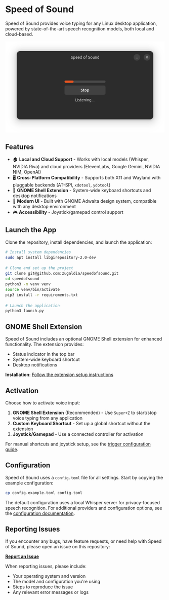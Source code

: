 # Speed of Sound

Speed of Sound provides voice typing for any Linux desktop application, powered by state-of-the-art speech recognition models, both local and cloud-based.
<div align="center">
  <img src="assets/sos-listening.png" alt="Speed of Sound Screenshot">
</div>

## Features

- 🏠 **Local and Cloud Support** - Works with local models (Whisper, NVIDIA Riva) and cloud providers (ElevenLabs, Google Gemini, NVIDIA NIM, OpenAI)
- 🖥️ **Cross-Platform Compatibility** - Supports both X11 and Wayland with pluggable backends (AT-SPI, `xdotool`, `ydotool`)
- 🔌 **GNOME Shell Extension** - System-wide keyboard shortcuts and desktop notifications
- 🎨 **Modern UI** - Built with GNOME Adwaita design system, compatible with any desktop environment
- 🎮 **Accessibility** - Joystick/gamepad control support

## Launch the App

Clone the repository, install dependencies, and launch the application:

```bash
# Install system dependencies
sudo apt install libgirepository-2.0-dev

# Clone and set up the project
git clone git@github.com:zugaldia/speedofsound.git
cd speedofsound
python3 -m venv venv
source venv/bin/activate
pip3 install -r requirements.txt

# Launch the application
python3 launch.py
```

## GNOME Shell Extension

Speed of Sound includes an optional GNOME Shell extension for enhanced functionality. The extension provides:

- Status indicator in the top bar
- System-wide keyboard shortcut
- Desktop notifications

**Installation**: [Follow the extension setup instructions](./extension/README.md) 

## Activation

Choose how to activate voice input:

1. **GNOME Shell Extension** (Recommended) - Use `Super+Z` to start/stop voice typing from any application
2. **Custom Keyboard Shortcut** - Set up a global shortcut without the extension
3. **Joystick/Gamepad** - Use a connected controller for activation

For manual shortcuts and joystick setup, see the [trigger configuration guide](docs/trigger.md).

## Configuration

Speed of Sound uses a `config.toml` file for all settings. Start by copying the example configuration:

```bash
cp config.example.toml config.toml
```

The default configuration uses a local Whisper server for privacy-focused speech recognition. For additional providers and configuration options, see the [configuration documentation](docs/config.md).

## Reporting Issues

If you encounter any bugs, have feature requests, or need help with Speed of Sound, please open an issue on this repository:

**[Report an Issue](https://github.com/zugaldia/speedofsound/issues)**

When reporting issues, please include:
- Your operating system and version
- The model and configuration you're using
- Steps to reproduce the issue
- Any relevant error messages or logs
